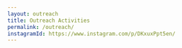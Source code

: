 ```yaml
---
layout: outreach
title: Outreach Activities
permalink: /outreach/
instagramId: https://www.instagram.com/p/DKxuxPpt5en/
---
```

